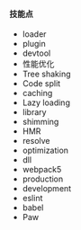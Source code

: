 #### 技能点

- loader
- plugin
- devtool
- 性能优化
- Tree shaking
- Code split
- caching
- Lazy loading
- library
- shimming
- HMR
- resolve
- optimization
- dll
- webpack5
- production
- development
- eslint
- babel
- Paw















































